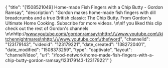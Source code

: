 {
    "title": "[1508521049] Home-made Fish Fingers with a Chip Butty - Gordon Ramsay",
    "description": "Gordon makes home-made fish fingers with dill breadcrumbs and a true British classic: The Chip Butty. From Gordon's Ultimate Home Cooking. Subscribe for more videos. \n\nIf you liked this clip check out the rest of Gordon's channels \n\nhttp:\/\/www.youtube.com\/gordonramsay\nhttp:\/\/www.youtube.com\/kitchennightmares\nhttp:\/\/www.youtube.com\/thefword",
    "channelid": "123179143",
    "videoid": "123179221",
    "date_created": "1382720401",
    "date_modified": "1508373259",
    "type": "captivate",
    "layout": "channelVideo",
    "url": "\/food-network\/home-made-fish-fingers-with-a-chip-butty-gordon-ramsay\/123179143-123179221"
}